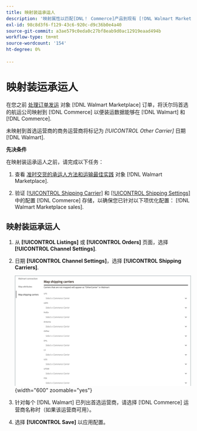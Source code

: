 ```yaml
---
title: 映射装运承运人
description: '映射属性以匹配[DNL！ Commerce]产品到现有 [!DNL Walmart Marketplace] 列出并同步数据 [!DNL Channel Manager] 和 [!DNL Walmart].'
exl-id: 98c8d3f6-f129-43c6-920c-d9c36b0e4a40
source-git-commit: a3ae579c0eda0c27bf8eab9d0ac12919eaad494b
workflow-type: tm+mt
source-wordcount: '154'
ht-degree: 0%

---
```



# 映射装运承运人

在您之前 [处理订单发运](process-orders.md#ship-an-order) 对象 [!DNL Walmart Marketplace] 订单，将沃尔玛首选的航运公司映射到 [!DNL Commerce] 以便装运数据能够在 [!DNL Walmart] 和 [!DNL Commerce].

未映射到首选运营商的商务运营商将标记为 *[!UICONTROL Other Carrier]* 日期 [!DNL Walmart].

**先决条件**

在映射装运承运人之前，请完成以下任务：

1. 查看 [准时交货的承运人方法和运输最佳实践](https://sellerhelp.walmart.com/s/guide?article=000009473) 对象 [!DNL Walmart Marketplace].

1. 验证 [[!UICONTROL Shipping Carrier]](https://experienceleague.adobe.com/docs/commerce-admin/stores-sales/delivery/shipping-carriers/carriers.html) 和 [[!UICONTROL Shipping Settings]](https://experienceleague.adobe.com/docs/commerce-admin/config/sales/shipping-settings.html) 中的配置 [!DNL Commerce] 存储，以确保您已针对以下项优化配置： [!DNL Walmart Marketplace sales].

## 映射装运承运人

1. 从 **[!UICONTROL Listings]** 或 **[!UICONTROL Orders]** 页面，选择 **[!UICONTROL Channel Settings]**.

1. 日期 **[!UICONTROL Channel Settings]**，选择 **[!UICONTROL Shipping Carriers]**.

   ![映射装运承运人](assets/map-shipping-carriers.png){width="600" zoomable="yes"}

1. 针对每个 [!DNL Walmart] 已列出首选运营商，请选择 [!DNL Commerce] 运营商名称时（如果该运营商可用）。

1. 选择 **[!UICONTROL Save]** 以应用配置。


